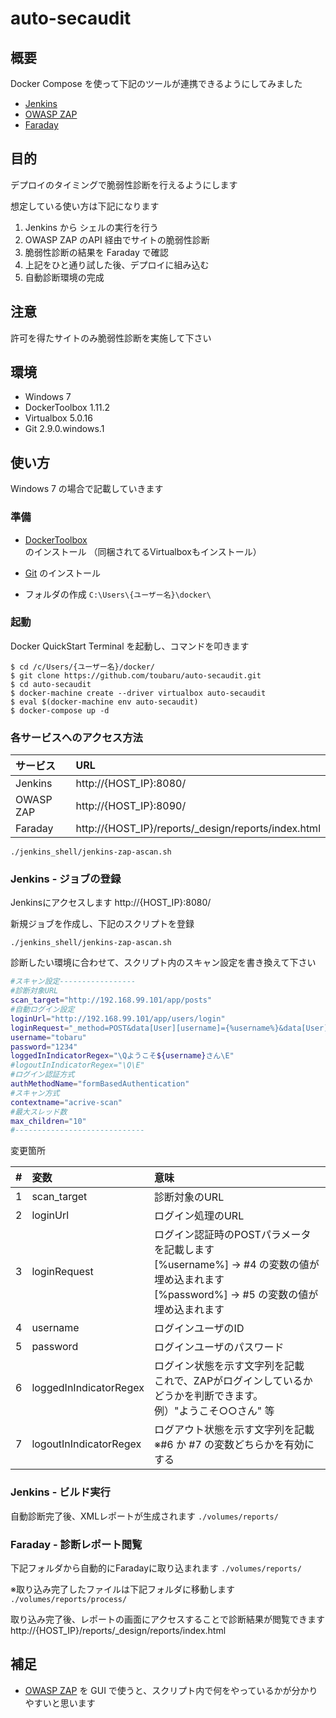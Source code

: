 # auto-secaudit

## 概要

Docker Compose を使って下記のツールが連携できるようにしてみました

- [Jenkins](https://hub.docker.com/_/jenkins/)
- [OWASP ZAP](https://hub.docker.com/r/owasp/zap2docker-stable/)
- [Faraday](https://hub.docker.com/r/infobyte/faraday/)

## 目的

デプロイのタイミングで脆弱性診断を行えるようにします

想定している使い方は下記になります

1. Jenkins から シェルの実行を行う
2. OWASP ZAP のAPI 経由でサイトの脆弱性診断
3. 脆弱性診断の結果を Faraday で確認
4. 上記をひと通り試した後、デプロイに組み込む
5. 自動診断環境の完成

## 注意

許可を得たサイトのみ脆弱性診断を実施して下さい

## 環境

- Windows 7
- DockerToolbox 1.11.2
- Virtualbox 5.0.16
- Git 2.9.0.windows.1

## 使い方

Windows 7 の場合で記載していきます

### 準備

- [DockerToolbox](https://www.docker.com/products/docker-toolbox) のインストール
（同梱されてるVirtualboxもインストール）

- [Git](https://git-for-windows.github.io/) のインストール

- フォルダの作成
`C:\Users\{ユーザー名}\docker\`

### 起動

Docker QuickStart Terminal を起動し、コマンドを叩きます

```
$ cd /c/Users/{ユーザー名}/docker/
$ git clone https://github.com/toubaru/auto-secaudit.git
$ cd auto-secaudit
$ docker-machine create --driver virtualbox auto-secaudit
$ eval $(docker-machine env auto-secaudit)
$ docker-compose up -d
```

### 各サービスへのアクセス方法

| サービス       | URL                                                                         |
|:--------------|:-------------------------------------------------------------|
| Jenkins        | http://{HOST_IP}:8080/                                           |
| OWASP ZAP | http://{HOST_IP}:8090/                                           |
| Faraday       | http://{HOST_IP}/reports/_design/reports/index.html |

`./jenkins_shell/jenkins-zap-ascan.sh`

### Jenkins - ジョブの登録

Jenkinsにアクセスします
http://{HOST_IP}:8080/

新規ジョブを作成し、下記のスクリプトを登録
```
./jenkins_shell/jenkins-zap-ascan.sh
```

診断したい環境に合わせて、スクリプト内のスキャン設定を書き換えて下さい

```bash
#スキャン設定-----------------
#診断対象URL
scan_target="http://192.168.99.101/app/posts"
#自動ログイン設定
loginUrl="http://192.168.99.101/app/users/login"
loginRequest="_method=POST&data[User][username]={%username%}&data[User][password]={%password%}"
username="tobaru"
password="1234"
loggedInIndicatorRegex="\Qようこそ${username}さん\E"
#logoutInIndicatorRegex="\Q\E"
#ログイン認証方式
authMethodName="formBasedAuthentication"
#スキャン方式
contextname="acrive-scan"
#最大スレッド数
max_children="10"
#-----------------------------
```

変更箇所

| # | 変数 | 意味  |
| :-- |:-----------|:------------|
| 1 | scan_target   | 診断対象のURL |
| 2 | loginUrl         | ログイン処理のURL |
| 3 | loginRequest  | ログイン認証時のPOSTパラメータを記載します<br/>[%username%] -> #4 の変数の値が埋め込まれます<br/>[%password%]  -> #5 の変数の値が埋め込まれます|
| 4 | username      | ログインユーザのID |
| 5 | password      | ログインユーザのパスワード |
| 6 | loggedInIndicatorRegex | ログイン状態を示す文字列を記載<br/>これで、ZAPがログインしているかどうかを判断できます。<br/>例）"ようこそ○○さん" 等|
| 7 | logoutInIndicatorRegex | ログアウト状態を示す文字列を記載<br/>※#6 か #7 の変数どちらかを有効にする |

### Jenkins - ビルド実行

自動診断完了後、XMLレポートが生成されます
`./volumes/reports/`

###  Faraday - 診断レポート閲覧

下記フォルダから自動的にFaradayに取り込まれます
`./volumes/reports/`

※取り込み完了したファイルは下記フォルダに移動します
`./volumes/reports/process/`

取り込み完了後、レポートの画面にアクセスすることで診断結果が閲覧できます
http://{HOST_IP}/reports/_design/reports/index.html

## 補足

- [OWASP ZAP](https://www.owasp.org/index.php/OWASP_Zed_Attack_Proxy_Project) を GUI で使うと、スクリプト内で何をやっているかが分かりやすいと思います